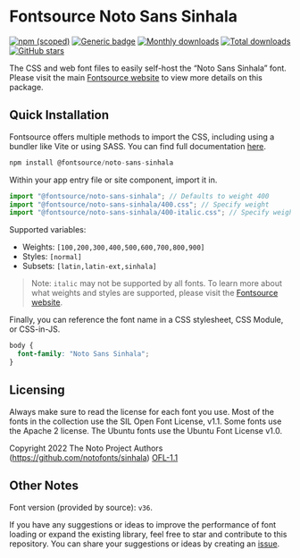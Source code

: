 # Fontsource Noto Sans Sinhala

[![npm (scoped)](https://img.shields.io/npm/v/@fontsource/noto-sans-sinhala?color=brightgreen)](https://www.npmjs.com/package/@fontsource/noto-sans-sinhala) [![Generic badge](https://img.shields.io/badge/fontsource-passing-brightgreen)](https://github.com/fontsource/fontsource) [![Monthly downloads](https://badgen.net/npm/dm/@fontsource/noto-sans-sinhala)](https://github.com/fontsource/fontsource) [![Total downloads](https://badgen.net/npm/dt/@fontsource/noto-sans-sinhala)](https://github.com/fontsource/fontsource) [![GitHub stars](https://img.shields.io/github/stars/fontsource/fontsource.svg?style=social&label=Star)](https://github.com/fontsource/fontsource/stargazers)

The CSS and web font files to easily self-host the “Noto Sans Sinhala” font. Please visit the main [Fontsource website](https://fontsource.org/fonts/noto-sans-sinhala) to view more details on this package.

## Quick Installation

Fontsource offers multiple methods to import the CSS, including using a bundler like Vite or using SASS. You can find full documentation [here](https://fontsource.org/docs/getting-started/introduction).

```javascript
npm install @fontsource/noto-sans-sinhala
```

Within your app entry file or site component, import it in.

```javascript
import "@fontsource/noto-sans-sinhala"; // Defaults to weight 400
import "@fontsource/noto-sans-sinhala/400.css"; // Specify weight
import "@fontsource/noto-sans-sinhala/400-italic.css"; // Specify weight and style
```

Supported variables:
- Weights: `[100,200,300,400,500,600,700,800,900]`
- Styles: `[normal]`
- Subsets: `[latin,latin-ext,sinhala]`

> Note: `italic` may not be supported by all fonts. To learn more about what weights and styles are supported, please visit the [Fontsource website](https://fontsource.org/fonts/noto-sans-sinhala).

Finally, you can reference the font name in a CSS stylesheet, CSS Module, or CSS-in-JS.

```css
body {
  font-family: "Noto Sans Sinhala";
}
```

## Licensing
Always make sure to read the license for each font you use. Most of the fonts in the collection use the SIL Open Font License, v1.1. Some fonts use the Apache 2 license. The Ubuntu fonts use the Ubuntu Font License v1.0.

Copyright 2022 The Noto Project Authors (https://github.com/notofonts/sinhala)
[OFL-1.1](https://openfontlicense.org)

## Other Notes
Font version (provided by source): `v36`.

If you have any suggestions or ideas to improve the performance of font loading or expand the existing library, feel free to star and contribute to this repository. You can share your suggestions or ideas by creating an [issue](https://github.com/fontsource/fontsource/issues).